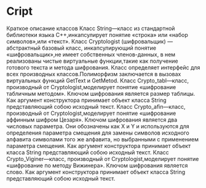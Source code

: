Cript
=====
Краткое описание классов
Класс String—класс из стандартной библиотеки языка С++,инкапсулирует понятие «строка» или «набор символов»,или «текст».
Класс Сryptologist (шифровальщик) —абстрактный базовый класс, инкапсулирующий понятие «шифровальщик»,не имеет собственных членов-данных, в нем реализованы чистые виртуальные функции,такие как получение готового текста и метода шифрования. Класс определяет интерфейс для всех производных классов.Полиморфизм заключается в вызовах виртуальных функций GetText и GetMetod.
Класс Сrypto_tabl—класс, производный от Cryptologist,моделирует понятие «шифрование табличным методом». Ключом шифрования является размер таблицы.
Как аргумент конструктора принимает объект класса String представляющий собою исходный текст.
Класс Сrypto_afin—класс, производный от Cryptologist,моделирует понятие «шифрование аффинным шифром Цезаря». Ключом шифрования является два числовых параметра. Они обозначены как X и Y и используются для определения параметра смещения для замены символов исходного алфавита символами того же алфавита, но выбранными с применением параметра смещения. 
Как аргумент конструктора принимает объект класса String представляющий собою исходный текст.
Класс Сrypto_Viginer—класс, производный от Cryptologist,моделирует понятие «шифрование по методу Вижинера». Ключом шифрования является слово.
Как аргумент конструктора принимает объект класса String представляющий собою исходный текст.
